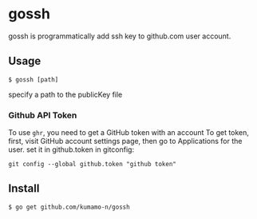 # gossh
  gossh is  programmatically add ssh key to github.com user account.

## Usage

```
$ gossh [path]
```

specify a path to the publicKey file

### Github API Token

To use `ghr`, you need to get a GitHub token with an account 
To get token, first, visit GitHub account settings page, then go to Applications for the user.
set it in github.token in gitconfig:

```
git config --global github.token "github token"

```

## Install

```
$ go get github.com/kumamo-n/gossh
```
